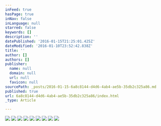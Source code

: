 ```yaml
---
inFeed: true
hasPage: true
inNav: false
inLanguage: null
starred: false
keywords: []
description: ''
datePublished: '2016-01-15T21:25:01.425Z'
dateModified: '2016-01-10T23:52:42.838Z'
title: ''
author: []
authors: []
publisher:
  name: null
  domain: null
  url: null
  favicon: null
sourcePath: _posts/2016-01-15-6a8c8144-d4d6-4ab4-ae5b-35db2c325a86.md
published: true
url: 6a8c8144-d4d6-4ab4-ae5b-35db2c325a86/index.html
_type: Article

---
```

![](https://the-grid-user-content.s3-us-west-2.amazonaws.com/d49729b8-6813-46bb-a158-ea992ec0998b.JPG)
![](https://the-grid-user-content.s3-us-west-2.amazonaws.com/e01131e1-8266-4ddb-b287-4fda701c9a17.JPG)
![](https://the-grid-user-content.s3-us-west-2.amazonaws.com/6e092cbe-b9aa-42e2-b2ae-e64ff6a798fb.JPG)
![](https://the-grid-user-content.s3-us-west-2.amazonaws.com/3de8096f-1d11-4547-9c25-73dac68b15d8.JPG)
![](https://the-grid-user-content.s3-us-west-2.amazonaws.com/dda1927d-f421-4581-9f1b-78e32216b5d4.JPG)
![](https://the-grid-user-content.s3-us-west-2.amazonaws.com/c7725db6-4ff3-4799-b2bc-d0800b27e9f0.JPG)
![](https://the-grid-user-content.s3-us-west-2.amazonaws.com/3270eaad-9cce-4103-a3c5-81c271c07f19.JPG)
![](https://the-grid-user-content.s3-us-west-2.amazonaws.com/d39e40da-7661-4766-b3e6-ab58aea22c04.JPG)
![](https://the-grid-user-content.s3-us-west-2.amazonaws.com/7763af7f-e2c5-4caa-82ca-d5a5af5640f2.JPG)